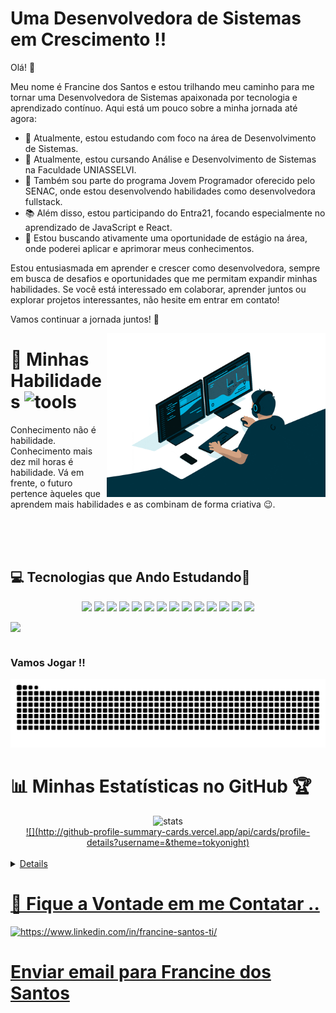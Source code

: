 

<h1>Uma Desenvolvedora de Sistemas em Crescimento !!</h1>

Olá! 👋

Meu nome é Francine dos Santos e estou trilhando meu caminho para me tornar uma Desenvolvedora de Sistemas apaixonada por tecnologia e aprendizado contínuo. Aqui está um pouco sobre a minha jornada até agora:

- 🔭 Atualmente, estou estudando com foco na área de Desenvolvimento de Sistemas.
- 🌱 Atualmente, estou cursando Análise e Desenvolvimento de Sistemas na Faculdade UNIASSELVI.
- 💼 Também sou parte do programa Jovem Programador oferecido pelo SENAC, onde estou desenvolvendo habilidades como desenvolvedora fullstack.
- 📚 Além disso, estou participando do Entra21, focando especialmente no aprendizado de JavaScript e React.
- 🤝 Estou buscando ativamente uma oportunidade de estágio na área, onde poderei aplicar e aprimorar meus conhecimentos.

Estou entusiasmada em aprender e crescer como desenvolvedora, sempre em busca de desafios e oportunidades que me permitam expandir minhas habilidades.
Se você está interessado em colaborar, aprender juntos ou explorar projetos interessantes, não hesite em entrar em contato!

Vamos continuar a jornada juntos! 🚀
  
<img align="right" width="350" src="https://github.com/EuJinnLucaShow/EuJinnLucaShow/blob/main/img/deweloper.gif" />

 
<h1 font-weight="bold">
  🌟 Minhas Habilidades 
<img  width="30" alt="tools"   src="https://camo.githubusercontent.com/beb64ff21c883e318e4f5db5231c2ba4175705bea1c9249e82a41ab375db4f75/68747470733a2f2f6d65646961322e67697068792e636f6d2f6d656469612f51737347456d706b79454f684243623765312f67697068792e6769663f6369643d656366303565343761306e336769316266716e74716d6f62386739616964316f796a327772336473336d67373030626c267269643d67697068792e676966" /> </h1>
<p>Conhecimento não é habilidade. Conhecimento mais dez mil horas é habilidade. Vá em frente, o futuro pertence àqueles que aprendem mais habilidades e as combinam de forma criativa 😉.</p>
  <br/>
  <br/>
  <br/>
<h2 font-weight="bold">💻 Tecnologias que Ando Estudando🎩</h2>

  <p align="center">
    <img height='25em' src="https://img.shields.io/badge/c%23-%23239120.svg?style=for-the-badge&logo=c-sharp&logoColor=white" />
    <img height='25em' src="https://img.shields.io/badge/Bootstrap-563D7C?style=for-the-badge&logo=bootstrap&logoColor=white" />
    <img height='25em' src="https://img.shields.io/badge/React-20232A?style=for-the-badge&logo=react&logoColor=61DAFB" />
    <img height='25em' src="https://img.shields.io/badge/Java-ED8B00?style=for-the-badge&logo=openjdk&logoColor=white" />
    <img height='25em' src="https://img.shields.io/badge/VSCode-0078D4?style=for-the-badge&logo=visual%20studio%20code&logoColor=white" />
    <img height='25em' src="https://img.shields.io/badge/Postman-FF6C37?style=for-the-badge&logo=Postman&logoColor=white" />
    <img height='25em' src="https://img.shields.io/badge/Microsoft-666666?style=for-the-badge&logo=microsoft&logoColor=white" />
    <img height='25em' src="https://img.shields.io/badge/MySQL-005C84?style=for-the-badge&logo=mysql&logoColor=white" />
    <img height='25em' src="https://img.shields.io/badge/Microsoft%20SQL%20Server-CC2927?style=for-the-badge&logo=microsoft%20sql%20server&logoColor=white" />
    <img height='25em' src="https://img.shields.io/badge/Canva-%2300C4CC.svg?&style=for-the-badge&logo=Canva&logoColor=white" />
    <img height='25em' src="https://img.shields.io/badge/Eclipse-2C2255?style=for-the-badge&logo=eclipse&logoColor=white" />
    <img height='25em' src="https://img.shields.io/badge/Visual_Studio-5C2D91?style=for-the-badge&logo=visual%20studio&logoColor=white" />
    <img height='25em' src="https://img.shields.io/badge/GitHub-100000?style=for-the-badge&logo=github&logoColor=white" />
    <img height='25em' src="https://img.shields.io/badge/JavaScript-F7DF1E?style=for-the-badge&logo=javascript&logoColor=black" />
  </p>


<img align="left" src="https://visitor-badge.laobi.icu/badge?page_id=SkyCaptainess.SkyCaptainess" />
<!--   <img src="https://komarev.com/ghpvc/?username=SkyCaptainess&style=flat-square&color=blue" alt="" align="center"/> -->
<h2 align="center"></h2>
<br/>
<h3>Vamos Jogar !!</h3>  
<picture>
  <source media="(prefers-color-scheme: dark)" srcset="https://raw.githubusercontent.com/AISoltani/AISoltani/output/github-contribution-grid-snake-dark.svg">
  <img alt="github contribution grid snake animation" src="https://raw.githubusercontent.com/AISoltani/AISoltani/output/github-contribution-grid-snake.svg">
</picture>

<h1 font-weight="bold">📊 Minhas Estatísticas no GitHub 🏆</h1>

<div align='center'>
  <img alt="stats" height="200em" src="https://github-readme-stats.vercel.app/api/top-langs/?username=FranNinaa&layout=compact&langs_count=7&theme=radical">
  <a href="#">
  <br/>
    ![](http://github-profile-summary-cards.vercel.app/api/cards/profile-details?username=&theme=tokyonight)
</div>
<br/>
<details>
   </br>
    <div align='center'>
      <img src="http://github-profile-summary-cards.vercel.app/api/cards/profile-details?username=FranNinaa&theme=radical" alt="ProfileDetails"></div>
</details>



<h1 font-weight="bold">
   📮 Fique a Vontade em me Contatar ..
</h1>
<img align="left" height='45em' src="https://t.ctcdn.com.br/j6Ao6lPDSq6Cubky93nbjwYVg10=/512x288/smart/filters:format(webp)/i453842.jpeg"/>
<a href="https://www.linkedin.com/in/lorenagarcia92/l">https://www.linkedin.com/in/francine-santos-ti/</a>
   <br/>
   <h1> <a href="mailto:francinesantoss85@gmail.com?subject=&body=">Enviar email para Francine dos Santos</a></h1>



   

 
